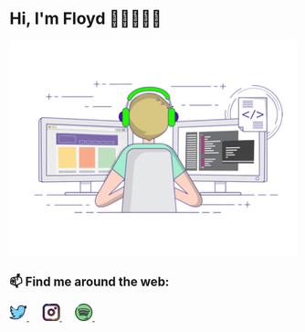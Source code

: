# Hi, I'm Floyd 👋🏽👨🏽‍💻

![](https://raw.githubusercontent.com/jaesonnn/jaesonnn/main/resources/gif/coder-guy.gif)

## 📫 Find me around the web:
<p align="left">
  <a href="https://twitter.com/WellFloyd" target="_blank">
    <img height="30" src="https://github.com/jaesonnn/jaesonnn/blob/main/resources/png/twitter.png?raw=true">
  </a>&nbsp;&nbsp;&nbsp;&nbsp;&nbsp;
  <a href="https://www.instagram.com/wellfloyd_/" target="_blank">
    <img height="30" src="https://raw.githubusercontent.com/jaesonnn/jaesonnn/main/resources/png/instagram.png">
  </a>&nbsp;&nbsp;&nbsp;&nbsp;&nbsp;
  <a href="https://open.spotify.com/user/31z2tveyx3ry6jl23wqswi2dm4si?si=Th7M3BCCQKGlYORcXsA52A&dl_branch=1" target="_blank">
    <img height="30" src="https://raw.githubusercontent.com/jaesonnn/jaesonnn/main/resources/png/spotify.png?raw=true">
  </a>&nbsp;&nbsp;&nbsp;&nbsp;&nbsp;
</p>

<!---
jaesonnn/jaesonnn is a ✨ special ✨ repository because its `README.md` (this file) appears on your GitHub profile.
You can click the Preview link to take a look at your changes.
--->

